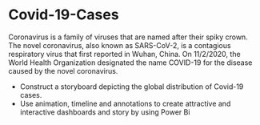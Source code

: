 # Covid-19-Cases

Coronavirus is a family of viruses that are named after their spiky crown. The novel coronavirus, also known as SARS-CoV-2, is a contagious respiratory virus that first reported in Wuhan, China. On 11/2/2020, the World Health Organization designated the name COVID-19 for the disease caused by the novel coronavirus.

- Construct a storyboard depicting the global distribution of Covid-19 cases. 
- Use animation, timeline and annotations to create attractive and interactive dashboards and story by using Power Bi 
